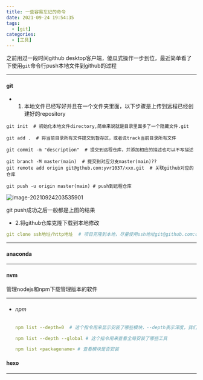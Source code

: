 ```yaml
---
title: 一些容易忘记的命令
date: 2021-09-24 19:54:35
tags:
  - [git]
categories:
  - [工具]
---
```


之前用过一段时间github desktop客户端，傻瓜式操作一步到位，最近简单看了下使用`git`命令行push本地文件到github的过程

---

#### git

- 1. 本地文件已经写好并且在一个文件夹里面，以下步骤是上传到远程已经创建好的repository

```
git init  # 初始化本地文件directory,简单来说就是目录里面多了一个隐藏文件.git

git add .  # 将当前目录所有文件提交到暂存区，或者说track当前目录所有文件

git commit -m "description"  # 提交到远程仓库，并添加相应的描述也可以不写描述

git branch -M master(main)  # 提交到对应分支master(main)??
git remote add origin git@gthub.com:yvr1037/xxx.git  # 关联github对应的仓库

git push -u origin master(main) # push到远程仓库

```

![image-20210924203535901](C:\Users\VrShadow\AppData\Roaming\Typora\typora-user-images\image-20210924203535901.png)

git push成功之后一般都是上图的结果

- 2.将github仓库克隆下载到本地修改

```yaml
git clone ssh地址/http地址  # 项目克隆到本地，尽量使用ssh地址git@github.com:username/xxx.git

```

---

#### anaconda

---

#### nvm

管理nodejs和npm下载管理版本的软件

---

- ###### npm

  ```yaml
  npm list --depth=0  # 这个指令用来显示安装了哪些模块，--depth表示深度，我们使用的模块会有依赖;--depth=0表示深度是0,不显示依赖模块
  
  npm list --depth --global # 这个指令用来查看全局安装了哪些工具
  
  npm list <packagename> # 查看模块是否安装
  ```

  

#### hexo

---

